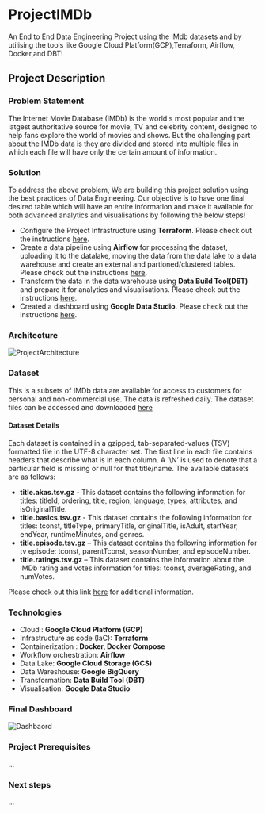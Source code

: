 # ProjectIMDb
An End to End Data Engineering Project using the IMdb datasets and by utilising the tools like Google Cloud Platform(GCP),Terraform, Airflow, Docker,and DBT!

## Project Description

### Problem Statement

The Internet Movie Database (IMDb) is the world's most popular and the latgest authoritative source for movie, TV and celebrity content, designed to help fans explore the world of movies and shows. But the challenging part about the IMDb data is they are divided and stored into multiple files in which each file will have only the certain amount of information.

### Solution

To address the above problem, We are building this project solution using the best practices of Data Engineering. Our objective is to have one final desired table which will have an entire information and make it available for both advanced analytics and visualisations by following the below steps!

- Configure the Project Infrastructure using **Terraform**. Please check out the instructions [here](https://github.com/SanjayV28/ProjectIMDb/blob/74b124e6053cc58b4b22fc36df9c0c6198ae7ae7/terraform/readme.md).
- Create a data pipeline using **Airflow** for processing the dataset, uploading it to the datalake, moving the data from the data lake to a data warehouse and create an external and partioned/clustered tables. Please check out the instructions [here](https://github.com/SanjayV28/ProjectIMDb/blob/74b124e6053cc58b4b22fc36df9c0c6198ae7ae7/airflow/readme.md).
- Transform the data in the data warehouse using **Data Build Tool(DBT)** and prepare it for analytics and visualisations. Please check out the instructions [here](https://github.com/SanjayV28/ProjectIMDb/blob/74b124e6053cc58b4b22fc36df9c0c6198ae7ae7/dbt/readme.md).
- Created a dashboard using **Google Data Studio**. Please check out the instructions [here](https://github.com/SanjayV28/ProjectIMDb/blob/74b124e6053cc58b4b22fc36df9c0c6198ae7ae7/datastudio/readme.md).

### Architecture
![ProjectArchitecture](https://github.com/SanjayV28/ProjectIMDb/blob/466a70161f63050e0ef1d3f6c3b336b0550bd577/images/ProjectArchitecture.png)

### Dataset
This is a subsets of IMDb data are available for access to customers for personal and non-commercial use. The data is refreshed daily. The dataset files can be accessed and downloaded [here](https://datasets.imdbws.com/.)

#### Dataset Details
Each dataset is contained in a gzipped, tab-separated-values (TSV) formatted file in the UTF-8 character set. The first line in each file contains headers that describe what is in each column. A ‘\N’ is used to denote that a particular field is missing or null for that title/name. The available datasets are as follows:

- **title.akas.tsv.gz** - This dataset contains the following information for titles: titleId, ordering, title, region, language, types, attributes, and isOriginalTitle.
- **title.basics.tsv.gz** - This dataset contains the following information for titles: tconst, titleType, primaryTitle, originalTitle, isAdult, startYear, endYear, runtimeMinutes, and genres.
- **title.episode.tsv.gz** – This dataset contains the following information for tv episode: tconst, parentTconst, seasonNumber, and episodeNumber.
- **title.ratings.tsv.gz** – This dataset contains the information about the IMDb rating and votes information for titles: tconst, averageRating, and numVotes.

Please check out this link [here](https://www.imdb.com/interfaces/) for additional information.

### Technologies
  - Cloud : **Google Cloud Platform (GCP)**
  - Infrastructure as code (IaC): **Terraform**
  - Containerization : **Docker, Docker Compose**
  - Workflow orchestration: **Airflow**
  - Data Lake: **Google Cloud Storage (GCS)**
  - Data Wareshouse:  **Google BigQuery**
  - Transformation: **Data Build Tool (DBT)**
  - Visualisation: **Google Data Studio**

### Final Dashboard

![Dashbaord](https://github.com/SanjayV28/ProjectIMDb/blob/74b124e6053cc58b4b22fc36df9c0c6198ae7ae7/images/Dashboard.png)

### Project Prerequisites

...

### Next steps

...
